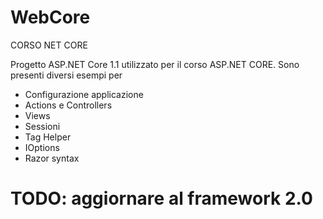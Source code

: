 # WebCore
CORSO NET CORE 

Progetto ASP.NET Core 1.1 utilizzato per il corso ASP.NET CORE. Sono presenti diversi esempi per
  - Configurazione applicazione
  - Actions e Controllers 
  - Views
  - Sessioni
  - Tag Helper
  - IOptions
  - Razor syntax

# TODO: aggiornare al framework 2.0


